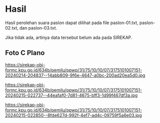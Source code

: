 # Hasil

Hasil perolehan suara paslon dapat dilihat pada file paslon-01.txt, paslon-02.txt, dan paslon-03.txt.

Jika tidak ada, artinya data tersebut belum ada pada SIREKAP.

## Foto C Plano

https://sirekap-obj-formc.kpu.go.id/634b/pemilu/ppwp/31/75/10/10/07/3175101007151-20240214-204837--14abb809-9f6e-4647-a0bc-200ad20ea5d0.jpg

https://sirekap-obj-formc.kpu.go.id/634b/pemilu/ppwp/31/75/10/10/07/3175101007151-20240215-022737--44eafaf0-7d81-4675-bff3-1d99f467df3a.jpg

https://sirekap-obj-formc.kpu.go.id/634b/pemilu/ppwp/31/75/10/10/07/3175101007151-20240215-022850--8fde627d-992f-4ef7-ad4c-09759f5a6e03.jpg
